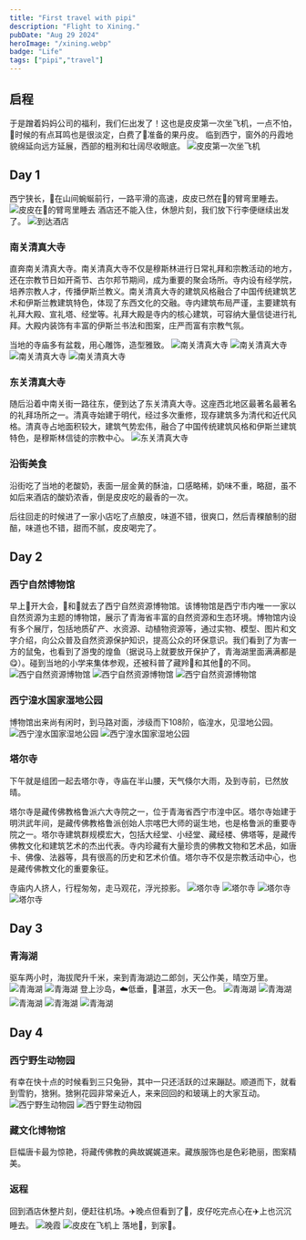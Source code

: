 ```yaml
---
title: "First travel with pipi"
description: "Flight to Xining."
pubDate: "Aug 29 2024"
heroImage: "/xining.webp"
badge: "Life"
tags: ["pipi","travel"]
---
```


## 启程
于是蹭着妈妈公司的福利，我们仨出发了！这也是皮皮第一次坐飞机，一点不怕，🛫时候的有点耳鸣也是很淡定，白费了👩准备的果丹皮。
临到西宁，窗外的丹霞地貌绵延向远方延展，西部的粗洌和壮阔尽收眼底。
![皮皮第一次坐飞机](/pipi_first_flight.webp)
## Day 1
西宁狭长，🚕在山间蜿蜒前行，一路平滑的高速，皮皮已然在👩的臂弯里睡去。
![皮皮在👩的臂弯里睡去](/pipi_sleep.webp)
酒店还不能入住，休憩片刻，我们放下行李便继续出发了。
![到达酒店](/arrive_hotel.webp)
### 南关清真大寺
直奔南关清真大寺。南关清真大寺不仅是穆斯林进行日常礼拜和宗教活动的地方，还在宗教节日如开斋节、古尔邦节期间，成为重要的聚会场所。寺内设有经学院，培养宗教人才，传播伊斯兰教义。南关清真大寺的建筑风格融合了中国传统建筑艺术和伊斯兰教建筑特色，体现了东西文化的交融。寺内建筑布局严谨，主要建筑有礼拜大殿、宣礼塔、经堂等。礼拜大殿是寺内的核心建筑，可容纳大量信徒进行礼拜。大殿内装饰有丰富的伊斯兰书法和图案，庄严而富有宗教气氛。

当地的寺庙多有盆栽，用心雕饰，造型雅致。
![南关清真大寺](/south_gate_mosque1.webp)
![南关清真大寺](/south_gate_mosque2.webp)
![南关清真大寺](/south_gate_mosque3.webp)
![南关清真大寺](/south_gate_mosque4.webp)
### 东关清真大寺
随后沿着中南关街一路往东，便到达了东关清真大寺。这座西北地区最著名最著名的礼拜场所之一。清真寺始建于明代，经过多次重修，现存建筑多为清代和近代风格。清真寺占地面积较大，建筑气势宏伟，融合了中国传统建筑风格和伊斯兰建筑特色，是穆斯林信徒的宗教中心。
![东关清真大寺](/east_gate_mosque1.webp)
### 沿街美食
沿街吃了当地的老酸奶，表面一层金黄的酥油，口感略稀，奶味不重，略甜，虽不如后来酒店的酸奶浓香，倒是皮皮吃的最香的一次。

后往回走的时候进了一家小店吃了点酿皮，味道不错，很爽口，然后青稞酿制的甜醅，味道也不错，甜而不腻，皮皮喝完了。
## Day 2
### 西宁自然博物馆
早上👩开大会，👨和👦就去了西宁自然资源博物馆。该博物馆是西宁市内唯一一家以自然资源为主题的博物馆，展示了青海省丰富的自然资源和生态环境。博物馆内设有多个展厅，包括地质矿产、水资源、动植物资源等，通过实物、模型、图片和文字介绍，向公众普及自然资源保护知识，提高公众的环保意识。我们看到了为害一方的鼠兔，也看到了游曳的煌鱼（据说马上就要放开保护了，青海湖里面满满都是😋）。碰到当地的小学来集体参观，还被科普了藏羚🐑和其他🐑的不同。
![西宁自然资源博物馆](/museum_with_suosuotree.webp)
![西宁自然资源博物馆](/museum_with_trees.webp)
![西宁自然资源博物馆](/museum_eagle.webp)
### 西宁湟水国家湿地公园
博物馆出来尚有闲时，到马路对面，涉级而下108阶，临湟水，见湿地公园。
![西宁湟水国家湿地公园](/park_with_old_tree.webp)
![西宁湟水国家湿地公园](/on_the_bridge.webp)
### 塔尔寺
下午就是组团一起去塔尔寺，寺庙在半山腰，天气倏尔大雨，及到寺前，已然放晴。

塔尔寺是藏传佛教格鲁派六大寺院之一，位于青海省西宁市湟中区。塔尔寺始建于明洪武年间，是藏传佛教格鲁派创始人宗喀巴大师的诞生地，也是格鲁派的重要寺院之一。塔尔寺建筑群规模宏大，包括大经堂、小经堂、藏经楼、佛塔等，是藏传佛教文化和建筑艺术的杰出代表。寺内珍藏有大量珍贵的佛教文物和艺术品，如唐卡、佛像、法器等，具有很高的历史和艺术价值。塔尔寺不仅是宗教活动中心，也是藏传佛教文化的重要象征。

寺庙内人挤人，行程匆匆，走马观花，浮光掠影。
![塔尔寺](/temple.webp)
![塔尔寺](/vague_jinglun.webp)
![塔尔寺](/vague_jinglun2.webp)
![塔尔寺](/vague_jinglun3.webp)

## Day 3 
### 青海湖
驱车两小时，海拔爬升千米，来到青海湖边二郎剑，天公作美，晴空万里。
![青海湖](/vague_family.webp)
![青海湖](/vague_pima.webp)
登上沙岛，☁️低垂，🌊湛蓝，水天一色。
![青海湖](/vague_the_girl.webp)
![青海湖](/vague_the_kid.webp)
![青海湖](/vague_zhende.webp)
![青海湖](/vague_throw_sand.webp)
![青海湖](/vague_lion.webp)

## Day 4
### 西宁野生动物园
有幸在快十点的时候看到三只兔狲，其中一只还活跃的过来蹦跶。顺道而下，就看到雪豹，猞猁。猞猁花园非常亲近人，来来回回的和玻璃上的大家互动。
![西宁野生动物园](/vague_sheli1.webp)
![西宁野生动物园](/vague_sheli2.webp)
### 藏文化博物馆
巨幅唐卡最为惊艳，将藏传佛教的典故娓娓道来。藏族服饰也是色彩艳丽，图案精美。
### 返程
回到酒店休整片刻，便赶往机场。✈️晚点但看到了🌄，皮仔吃完点心在✈️上也沉沉睡去。
![晚霞](/vague_fly_back.webp)
![皮皮在飞机上](/vague_deep_sleep.webp)
落地🚕，到家🌙。


